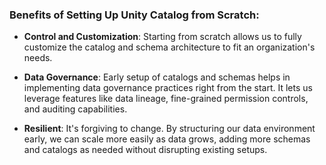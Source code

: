 ### Benefits of Setting Up Unity Catalog from Scratch:

- **Control and Customization**: Starting from scratch allows us to fully customize the catalog and schema architecture to fit an organization's needs.  


- **Data Governance**: Early setup of catalogs and schemas helps in implementing data governance practices right from the start. It lets us leverage features like data lineage, fine-grained permission controls, and auditing capabilities.


- **Resilient**: It's forgiving to change. By structuring our data environment early, we can scale more easily as data grows, adding more schemas and catalogs as needed without disrupting existing setups.
